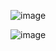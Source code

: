 ![image](https://github.com/AlmSmartDoctor/study-2024-06-advanced-algorithm/assets/55384167/0382a520-78ae-4631-a8ce-ea63657eeb54)

![image](https://github.com/AlmSmartDoctor/study-2024-06-advanced-algorithm/assets/55384167/9a0ca552-2495-4a49-9e0b-b75abd6dcd32)

